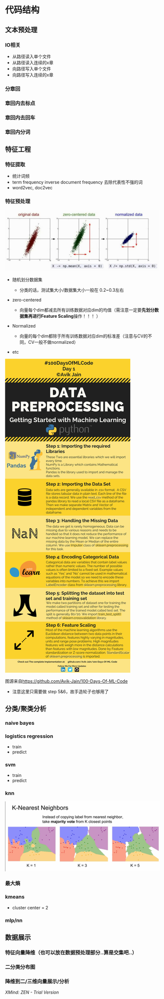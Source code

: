 # 代码结构

## 文本预处理

### IO相关

- 从路径读入单个文件
- 从路径读入连续的x章
- 向路径写入单个文件
- 向路径写入连续的x章

### 分章回

### 章回内去标点

### 章回内去回车

### 章回内分词

## 特征工程

### 特征提取

- 统计词频
- term frequency inverse document frequency 去除代表性不强的词
- word2vec, doc2vec

### 特征预处理

![data preproc](./pics/data_preproc.JPG)

- 随机划分数据集

	- 分类的话，测试集大小/数据集大小一般在 0.2~0.3左右

- zero-centered

	- 向量每个dim都减去所有训练数据对应dim的均值（需注意一定要**先划分数据集再进行Feature Scaling**操作！！！ ）

- Normalized

	- 向量的每个dim都除于所有训练数据对应dim的标准差（注意与CV的不同，CV一般不做normalized）
- etc
  
![data preproc reference](./pics/data_preproc_reference.jpg)

图源来自<https://github.com/Avik-Jain/100-Days-Of-ML-Code>

- 注意这里只需要做 step 5&6，故手造轮子也够用了

## 分类/聚类分析

### naive bayes

### logistics regression

- train
- predict

### svm

- train
- predict

### knn

![knn demostration](./pics/knn.JPG)

### 最大熵

### kmeans

- cluster center = 2

### mlp/nn

## 数据展示

### 特征向量降维（也可以放在数据预处理部分..算是交集吧..）

### 二分类分布图

### 降维到二/三维向量展示/分析

*XMind: ZEN - Trial Version*